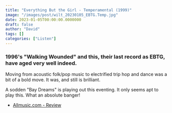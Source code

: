 ```yaml
---
title: "Everything But the Girl - Temperamental (1999)"
image: "/images/post/wilt_20230105_EBTG.Temp.jpg"
date: 2023-01-05T00:00:00.0000000
draft: false
author: "David"
tags: []
categories: ["Listen"]
---
```

### 1996's "Walking Wounded" and this, their last record as EBTG, have aged very well indeed.

 Moving from acoustic folk/pop music to electrified trip hop and dance was a bit of a bold move. It was, and still is brilliant.

 A sodden "Bay Dreams" is playing out this eventing. It only seems apt to play this. What an absolute banger!

-  [Allmusic.com - Review](https://www.allmusic.com/album/temperamental-mw0000247676)